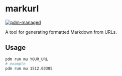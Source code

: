 # markurl

[![pdm-managed](https://img.shields.io/badge/pdm-managed-blueviolet)](https://pdm.fming.dev)

A tool for generating formatted Markdown from URLs.

## Usage

```bash
pdm run mu YOUR_URL
# example
pdm run mu 1512.03385
```

